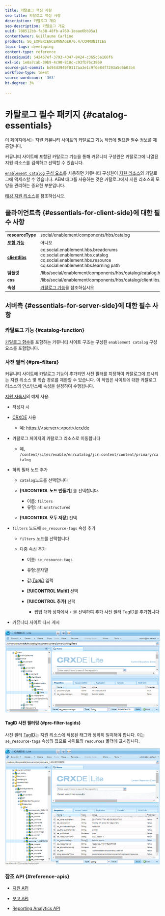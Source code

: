 ```yaml
---
title: 카탈로그 핵심 사항
seo-title: 카탈로그 핵심 사항
description: 카탈로그 개요
seo-description: 카탈로그 개요
uuid: 788512bb-fa38-48fb-a769-1eaae6bb95a1
contentOwner: Guillaume Carlino
products: SG_EXPERIENCEMANAGER/6.4/COMMUNITIES
topic-tags: developing
content-type: reference
discoiquuid: 542467ef-3793-4347-8424-c365c5a166f6
exl-id: 1e0a7cab-39b9-4c90-810c-c93fb76c3869
source-git-commit: bd94d3949f0117aa3e1c9f0e84f7293a5d6b03b4
workflow-type: tm+mt
source-wordcount: '363'
ht-degree: 3%

---
```


# 카탈로그 필수 패키지 {#catalog-essentials}

이 페이지에서는 지원 커뮤니티 사이트의 카탈로그 기능 작업에 필요한 필수 정보를 제공합니다.

커뮤니티 사이트에 포함된 카탈로그 기능을 통해 커뮤니티 구성원은 카탈로그에 나열된 지원 리소스를 검색하고 선택할 수 있습니다.

[ `enablement catalog` 구성 요소](catalog.md)를 사용하면 커뮤니티 구성원이 [지원 리소스](resources.md)의 카탈로그에 액세스할 수 있습니다. AEM 태그를 사용하는 것은 카탈로그에서 지원 리소스의 모양을 관리하는 중요한 부분입니다.

[태깅 지원 리소스](tag-resources.md)를 참조하십시오.

## 클라이언트측 {#essentials-for-client-side}에 대한 필수 사항

<table> 
 <tbody> 
  <tr> 
   <td> <strong>resourceType</strong></td> 
   <td>social/enablement/components/hbs/catalog</td> 
  </tr> 
  <tr> 
   <td> <a href="scf.md#add-or-include-a-communities-component"><strong>포함 가능</strong></a></td> 
   <td>아니오</td> 
  </tr> 
  <tr> 
   <td> <a href="clientlibs.md"><strong>clientlibs</strong></a></td> 
   <td>cq.social.enablement.hbs.breadcrums<br /> cq.social.enablement.hbs.catalog<br /> cq.social.enablement.hbs.resource<br /> cq.social.enablement.hbs.learning path</td> 
  </tr> 
  <tr> 
   <td> <strong>템플릿</strong></td> 
   <td> /libs/social/enablement/components/hbs/catalog/catalog.hbs<br /> </td> 
  </tr> 
  <tr> 
   <td> <strong>css</strong></td> 
   <td> /libs/social/enablement/components/hbs/catalog/clientlibs/catalog.css</td> 
  </tr> 
  <tr> 
   <td><strong> 속성</strong></td> 
   <td><a href="catalog.md">카탈로그 기능</a>을 참조하십시오</td> 
  </tr> 
 </tbody> 
</table>

## 서버측 {#essentials-for-server-side}에 대한 필수 사항

### 카탈로그 기능 {#catalog-function}

[카탈로그 함수](functions.md#catalog-function)를 포함하는 커뮤니티 사이트 구조는 구성된 `enablement catalog` 구성 요소를 포함합니다.

### 사전 필터 {#pre-filters}

커뮤니티 사이트에 카탈로그 기능이 추가되면 사전 필터를 지정하여 카탈로그에 표시되는 지원 리소스 및 학습 경로를 제한할 수 있습니다. 이 작업은 사이트에 대한 카탈로그 리소스의 인스턴스에 속성을 설정하여 수행됩니다.

[지원 자습서](getting-started-enablement.md)의 예제 사용:

* 작성자 시
* [CRXDE](../../help/sites-developing/developing-with-crxde-lite.md) 사용

   * 예: [https://&lt;server>:&lt;port>/crx/de](http://localhost:4502/crx/de)

* 카탈로그 페이지의 카탈로그 리소스로 이동합니다

   * 예, `/content/sites/enable/en/catalog/jcr:content/content/primary/catalog`

* 하위 필터 노드 추가

   * `catalog`노드를 선택합니다
   * **[!UICONTROL 노드 만들기]** 를 선택합니다.

      * 이름: `filters`
      * 유형: `nt:unstructured`
   * **[!UICONTROL 모두 저장]** 선택


* `filters` 노드에 `se_resource-tags` 속성 추가

   * `filters` 노드를 선택합니다
   * 다중 속성 추가

      * 이름: `se_resource-tags`
      * 유형:문자열
      * 값:*[TagID](#pre-filter-tagids)* 입력
      * **[!UICONTROL Multi]** 선택
      * **[!UICONTROL 추가]** 선택

         * 팝업 대화 상자에서 `+` 을 선택하여 추가 사전 필터 TagID를 추가합니다

* 커뮤니티 사이트 다시 게시

![chlimage_1-189](assets/chlimage_1-189.png)

#### TagID 사전 필터링 {#pre-filter-tagids}

사전 필터 [TagID](../../help/sites-developing/framework.md#tagid)는 지원 리소스에 적용된 태그와 정확히 일치해야 합니다. 이는 `se_resource-tags` 속성의 값으로 사이트의 `resources` 폴더에 표시됩니다.

![chlimage_1-190](assets/chlimage_1-190.png)

### 참조 API {#reference-apis}

* [지원 API](https://helpx.adobe.com/experience-manager/6-4/sites/developing/using/reference-materials/javadoc/com/adobe/cq/social/enablement/client/api/package-summary.html)

* [보고 API](https://helpx.adobe.com/experience-manager/6-4/sites/developing/using/reference-materials/javadoc/com/adobe/cq/social/enablement/client/reporting/api/package-summary.html)

* [Reporting Analytics API](https://helpx.adobe.com/experience-manager/6-4/sites/developing/using/reference-materials/javadoc/com/adobe/cq/social/enablement/client/reporting/analytics/api/package-summary.html)
